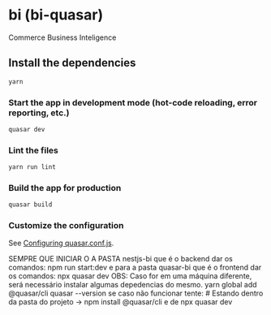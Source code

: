 # bi (bi-quasar)

Commerce Business Inteligence

## Install the dependencies
```bash
yarn
```

### Start the app in development mode (hot-code reloading, error reporting, etc.)
```bash
quasar dev
```

### Lint the files
```bash
yarn run lint
```

### Build the app for production
```bash
quasar build
```

### Customize the configuration
See [Configuring quasar.conf.js](https://v2.quasar.dev/quasar-cli/quasar-conf-js).



SEMPRE QUE INICIAR O A PASTA nestjs-bi que é o backend dar os comandos:
npm run start:dev
e para a pasta quasar-bi que é o frontend dar os comandos:
npx quasar dev
OBS: Caso for em uma máquina diferente, será necessário instalar algumas depedencias do mesmo.
yarn global add @quasar/cli
quasar --version
se caso não funcionar tente: # Estando dentro da pasta do projeto ->
npm install @quasar/cli e de npx quasar dev